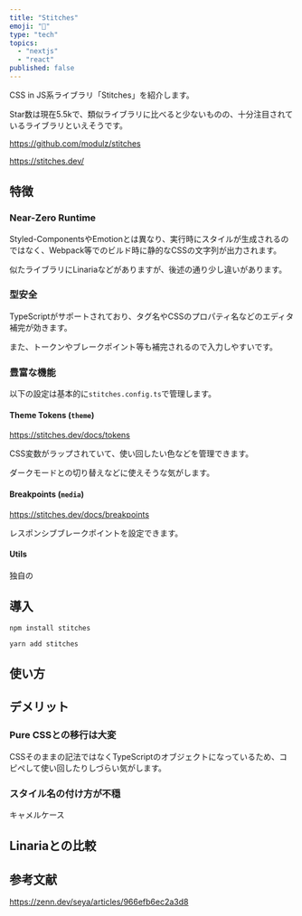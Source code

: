 ```yaml
---
title: "Stitches"
emoji: "🎨"
type: "tech"
topics:
  - "nextjs"
  - "react"
published: false
---
```


CSS in JS系ライブラリ「Stitches」を紹介します。

Star数は現在5.5kで、類似ライブラリに比べると少ないものの、十分注目されているライブラリといえそうです。

https://github.com/modulz/stitches

https://stitches.dev/

## 特徴

### Near-Zero Runtime

Styled-ComponentsやEmotionとは異なり、実行時にスタイルが生成されるのではなく、Webpack等でのビルド時に静的なCSSの文字列が出力されます。

似たライブラリにLinariaなどがありますが、後述の通り少し違いがあります。

### 型安全

TypeScriptがサポートされており、タグ名やCSSのプロパティ名などのエディタ補完が効きます。

また、トークンやブレークポイント等も補完されるので入力しやすいです。

### 豊富な機能

以下の設定は基本的に`stitches.config.ts`で管理します。

#### Theme Tokens (`theme`)

https://stitches.dev/docs/tokens

CSS変数がラップされていて、使い回したい色などを管理できます。

ダークモードとの切り替えなどに使えそうな気がします。

#### Breakpoints (`media`)

https://stitches.dev/docs/breakpoints

レスポンシブブレークポイントを設定できます。

#### Utils

独自の

## 導入

```shell
npm install stitches
```

```shell
yarn add stitches
```


## 使い方



## デメリット

### Pure CSSとの移行は大変

CSSそのままの記法ではなくTypeScriptのオブジェクトになっているため、コピペして使い回したりしづらい気がします。

### スタイル名の付け方が不穏

キャメルケース

## Linariaとの比較

## 参考文献

https://zenn.dev/seya/articles/966efb6ec2a3d8